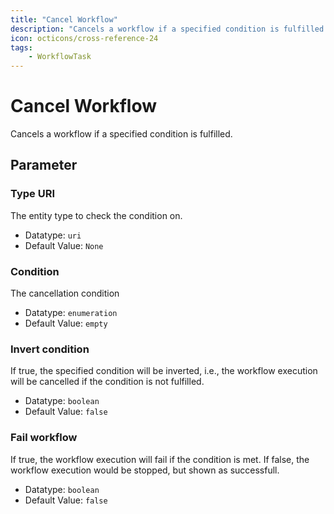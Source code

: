 ```yaml
---
title: "Cancel Workflow"
description: "Cancels a workflow if a specified condition is fulfilled."
icon: octicons/cross-reference-24
tags: 
    - WorkflowTask
---
```

# Cancel Workflow
<!-- This file was generated - DO NOT CHANGE IT MANUALLY -->



Cancels a workflow if a specified condition is fulfilled.


## Parameter

### Type URI

The entity type to check the condition on.

- Datatype: `uri`
- Default Value: `None`



### Condition

The cancellation condition

- Datatype: `enumeration`
- Default Value: `empty`



### Invert condition

If true, the specified condition will be inverted, i.e., the workflow execution will be cancelled if the condition is not fulfilled.

- Datatype: `boolean`
- Default Value: `false`



### Fail workflow

If true, the workflow execution will fail if the condition is met. If false, the workflow execution would be stopped, but shown as successfull.

- Datatype: `boolean`
- Default Value: `false`



